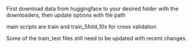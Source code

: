First download data from huggingface to your desired folder with the downloaders, then update options with file path

main scripts are train and train_5fold_10x for cross validation

Some of the train_test files still need to be updated with recent changes.
